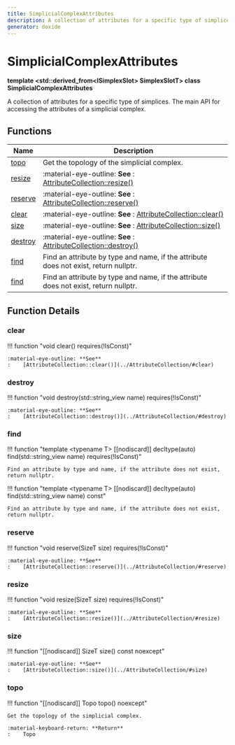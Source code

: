 ```yaml
---
title: SimplicialComplexAttributes
description: A collection of attributes for a specific type of simplices. The main API for accessing the attributes of a simplicial complex. 
generator: doxide
---
```



# SimplicialComplexAttributes

**template &lt;std::derived_from&lt;ISimplexSlot&gt; SimplexSlotT&gt; class SimplicialComplexAttributes**



A collection of attributes for a specific type of simplices. The main API for accessing the attributes of a simplicial complex.
 




## Functions

| Name | Description |
| ---- | ----------- |
| [topo](#topo) | Get the topology of the simplicial complex. |
| [resize](#resize) |  :material-eye-outline: **See** :    [AttributeCollection::resize()](../AttributeCollection/#resize)  |
| [reserve](#reserve) |  :material-eye-outline: **See** :    [AttributeCollection::reserve()](../AttributeCollection/#reserve)  |
| [clear](#clear) |  :material-eye-outline: **See** :    [AttributeCollection::clear()](../AttributeCollection/#clear)  |
| [size](#size) |  :material-eye-outline: **See** :    [AttributeCollection::size()](../AttributeCollection/#size)  |
| [destroy](#destroy) |  :material-eye-outline: **See** :    [AttributeCollection::destroy()](../AttributeCollection/#destroy)  |
| [find](#find) | Find an attribute by type and name, if the attribute does not exist, return nullptr.  |
| [find](#find) | Find an attribute by type and name, if the attribute does not exist, return nullptr.  |

## Function Details

### clear<a name="clear"></a>
!!! function "void clear() requires(!IsConst)"

    
    
    :material-eye-outline: **See**
    :    [AttributeCollection::clear()](../AttributeCollection/#clear)
    
    

### destroy<a name="destroy"></a>
!!! function "void destroy(std::string_view name) requires(!IsConst)"

    
    
    :material-eye-outline: **See**
    :    [AttributeCollection::destroy()](../AttributeCollection/#destroy)
    
    

### find<a name="find"></a>
!!! function "template &lt;typename T&gt; [[nodiscard]] decltype(auto) find(std::string_view name) requires(!IsConst)"

    
    
    Find an attribute by type and name, if the attribute does not exist, return nullptr.
         
    
    
    

!!! function "template &lt;typename T&gt; [[nodiscard]] decltype(auto) find(std::string_view name) const"

    
    
    Find an attribute by type and name, if the attribute does not exist, return nullptr.
        
    
    
    

### reserve<a name="reserve"></a>
!!! function "void reserve(SizeT size) requires(!IsConst)"

    
    
    :material-eye-outline: **See**
    :    [AttributeCollection::reserve()](../AttributeCollection/#reserve)
    
    

### resize<a name="resize"></a>
!!! function "void resize(SizeT size) requires(!IsConst)"

    
    
    :material-eye-outline: **See**
    :    [AttributeCollection::resize()](../AttributeCollection/#resize)
    
    

### size<a name="size"></a>
!!! function "[[nodiscard]] SizeT size() const noexcept"

    
    
    :material-eye-outline: **See**
    :    [AttributeCollection::size()](../AttributeCollection/#size)
    
    

### topo<a name="topo"></a>
!!! function "[[nodiscard]] Topo topo() noexcept"

    
    
    Get the topology of the simplicial complex.
    
    :material-keyboard-return: **Return**
    :    Topo
    
    

